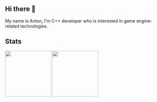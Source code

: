 ## Hi there 👋

My name is Anton, I'm C++ developer who is interested in game engine-related technologies. 

<!-- ## Stack
![c++](https://img.shields.io/badge/C%2B%2B-red?style=for-the-badge&logo=cplusplus)
![cmake](https://img.shields.io/badge/CMake-purple?style=for-the-badge&logo=cmake)
![protobuf](https://img.shields.io/badge/Protobuf-blue?style=for-the-badge&logo=google&logoColor=yellow)

-->

## Stats
<div>
<a href="https://github-readme-stats.vercel.app/api?username=dwunsch47">
  <img height=150 align="left" src="https://github-readme-stats.vercel.app/api?username=dwunsch47&theme=vue-dark&show_icons=true&hide_border=true&count_private=true&hide=contribs" />
</a>
<a href="https://github-readme-stats.vercel.app/api/top-langs/?username=dwunsch47">
  <img height=150 align="left" src="https://github-readme-stats.vercel.app/api/top-langs/?username=dwunsch47&theme=vue-dark&show_icons=true&hide_border=true&layout=compact" />
</a>
</div>
